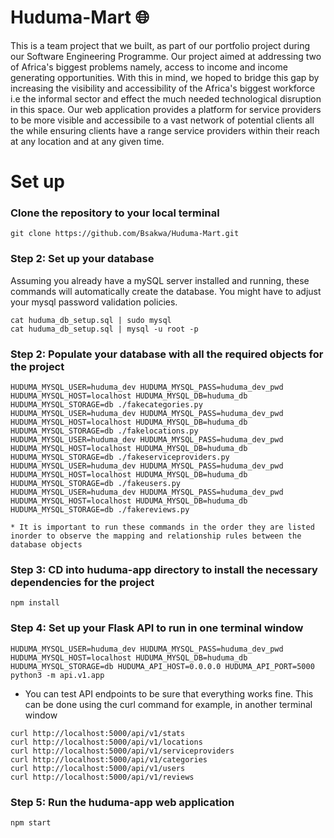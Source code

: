# Huduma-Mart :globe_with_meridians:

This is a team project that we built, as part of our portfolio project during our Software Engineering Programme. Our project aimed at addressing two of Africa's biggest problems namely, access to income and income generating opportunities. With this in mind, we hoped to bridge this gap by increasing the visibility and accessibility of the Africa's biggest workforce i.e the informal sector and effect the much needed technological disruption in this space. Our web application provides a platform for service providers to be more visible and accessibile to a vast network of potential clients all the while ensuring clients have a range service providers within their reach at any location and at any given time.

# Set up

### Clone the repository to your local terminal
```
git clone https://github.com/Bsakwa/Huduma-Mart.git
```

### Step 2: Set up your database

Assuming you already have a mySQL server installed and running, these commands will automatically create
the database. You might have to adjust your mysql password validation policies. 

```
cat huduma_db_setup.sql | sudo mysql 
cat huduma_db_setup.sql | mysql -u root -p
```

### Step 2: Populate your database with all the required objects for the project
```
HUDUMA_MYSQL_USER=huduma_dev HUDUMA_MYSQL_PASS=huduma_dev_pwd HUDUMA_MYSQL_HOST=localhost HUDUMA_MYSQL_DB=huduma_db HUDUMA_MYSQL_STORAGE=db ./fakecategories.py
HUDUMA_MYSQL_USER=huduma_dev HUDUMA_MYSQL_PASS=huduma_dev_pwd HUDUMA_MYSQL_HOST=localhost HUDUMA_MYSQL_DB=huduma_db HUDUMA_MYSQL_STORAGE=db ./fakelocations.py
HUDUMA_MYSQL_USER=huduma_dev HUDUMA_MYSQL_PASS=huduma_dev_pwd HUDUMA_MYSQL_HOST=localhost HUDUMA_MYSQL_DB=huduma_db HUDUMA_MYSQL_STORAGE=db ./fakeserviceproviders.py
HUDUMA_MYSQL_USER=huduma_dev HUDUMA_MYSQL_PASS=huduma_dev_pwd HUDUMA_MYSQL_HOST=localhost HUDUMA_MYSQL_DB=huduma_db HUDUMA_MYSQL_STORAGE=db ./fakeusers.py
HUDUMA_MYSQL_USER=huduma_dev HUDUMA_MYSQL_PASS=huduma_dev_pwd HUDUMA_MYSQL_HOST=localhost HUDUMA_MYSQL_DB=huduma_db HUDUMA_MYSQL_STORAGE=db ./fakereviews.py

* It is important to run these commands in the order they are listed inorder to observe the mapping and relationship rules between the database objects
```

### Step 3: CD into huduma-app directory to install the necessary dependencies for the project
```
npm install
```

### Step 4: Set up your Flask API to run in one terminal window
```
HUDUMA_MYSQL_USER=huduma_dev HUDUMA_MYSQL_PASS=huduma_dev_pwd HUDUMA_MYSQL_HOST=localhost HUDUMA_MYSQL_DB=huduma_db HUDUMA_MYSQL_STORAGE=db HUDUMA_API_HOST=0.0.0.0 HUDUMA_API_PORT=5000 python3 -m api.v1.app
```

* You can test API endpoints to be sure that everything works fine. This can be done using the curl command for example, in another terminal window
```
curl http://localhost:5000/api/v1/stats
curl http://localhost:5000/api/v1/locations
curl http://localhost:5000/api/v1/serviceproviders
curl http://localhost:5000/api/v1/categories
curl http://localhost:5000/api/v1/users
curl http://localhost:5000/api/v1/reviews
```

### Step 5: Run the huduma-app web application
```
npm start
```
